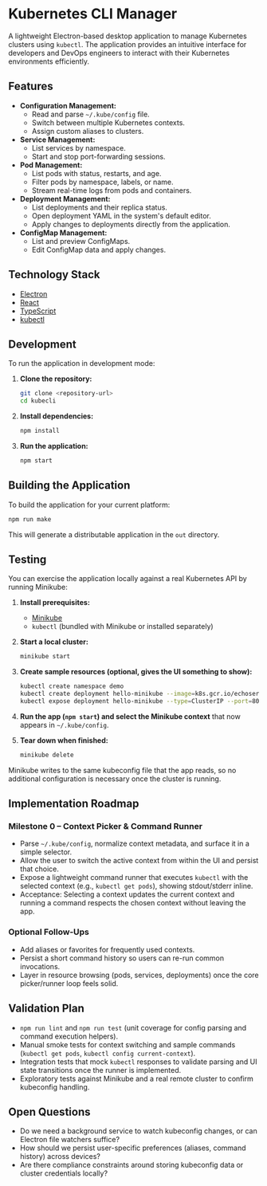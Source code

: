 # Kubernetes CLI Manager

A lightweight Electron-based desktop application to manage Kubernetes clusters using `kubectl`. The application provides an intuitive interface for developers and DevOps engineers to interact with their Kubernetes environments efficiently.

## Features

-   **Configuration Management:**
    -   Read and parse `~/.kube/config` file.
    -   Switch between multiple Kubernetes contexts.
    -   Assign custom aliases to clusters.
-   **Service Management:**
    -   List services by namespace.
    -   Start and stop port-forwarding sessions.
-   **Pod Management:**
    -   List pods with status, restarts, and age.
    -   Filter pods by namespace, labels, or name.
    -   Stream real-time logs from pods and containers.
-   **Deployment Management:**
    -   List deployments and their replica status.
    -   Open deployment YAML in the system's default editor.
    -   Apply changes to deployments directly from the application.
-   **ConfigMap Management:**
    -   List and preview ConfigMaps.
    -   Edit ConfigMap data and apply changes.

## Technology Stack

-   [Electron](https://www.electronjs.org/)
-   [React](https://reactjs.org/)
-   [TypeScript](https://www.typescriptlang.org/)
-   [kubectl](https://kubernetes.io/docs/reference/kubectl/)

## Development

To run the application in development mode:

1.  **Clone the repository:**
    ```bash
    git clone <repository-url>
    cd kubecli
    ```

2.  **Install dependencies:**
    ```bash
    npm install
    ```

3.  **Run the application:**
    ```bash
    npm start
    ```

## Building the Application

To build the application for your current platform:

```bash
npm run make
```

This will generate a distributable application in the `out` directory.

## Testing

You can exercise the application locally against a real Kubernetes API by running Minikube:

1. **Install prerequisites:**
   - [Minikube](https://minikube.sigs.k8s.io/docs/start/)
   - `kubectl` (bundled with Minikube or installed separately)

2. **Start a local cluster:**
   ```bash
   minikube start
   ```

3. **Create sample resources (optional, gives the UI something to show):**
   ```bash
   kubectl create namespace demo
   kubectl create deployment hello-minikube --image=k8s.gcr.io/echoserver:1.10 -n demo
   kubectl expose deployment hello-minikube --type=ClusterIP --port=8080 -n demo
   ```

4. **Run the app (`npm start`) and select the Minikube context** that now appears in `~/.kube/config`.

5. **Tear down when finished:**
   ```bash
   minikube delete
   ```

Minikube writes to the same kubeconfig file that the app reads, so no additional configuration is necessary once the cluster is running.

## Implementation Roadmap

### Milestone 0 – Context Picker & Command Runner
- Parse `~/.kube/config`, normalize context metadata, and surface it in a simple selector.
- Allow the user to switch the active context from within the UI and persist that choice.
- Expose a lightweight command runner that executes `kubectl` with the selected context (e.g., `kubectl get pods`), showing stdout/stderr inline.
- Acceptance: Selecting a context updates the current context and running a command respects the chosen context without leaving the app.

### Optional Follow‑Ups
- Add aliases or favorites for frequently used contexts.
- Persist a short command history so users can re-run common invocations.
- Layer in resource browsing (pods, services, deployments) once the core picker/runner loop feels solid.

## Validation Plan
- `npm run lint` and `npm run test` (unit coverage for config parsing and command execution helpers).
- Manual smoke tests for context switching and sample commands (`kubectl get pods`, `kubectl config current-context`).
- Integration tests that mock `kubectl` responses to validate parsing and UI state transitions once the runner is implemented.
- Exploratory tests against Minikube and a real remote cluster to confirm kubeconfig handling.

## Open Questions
- Do we need a background service to watch kubeconfig changes, or can Electron file watchers suffice?
- How should we persist user-specific preferences (aliases, command history) across devices?
- Are there compliance constraints around storing kubeconfig data or cluster credentials locally?
